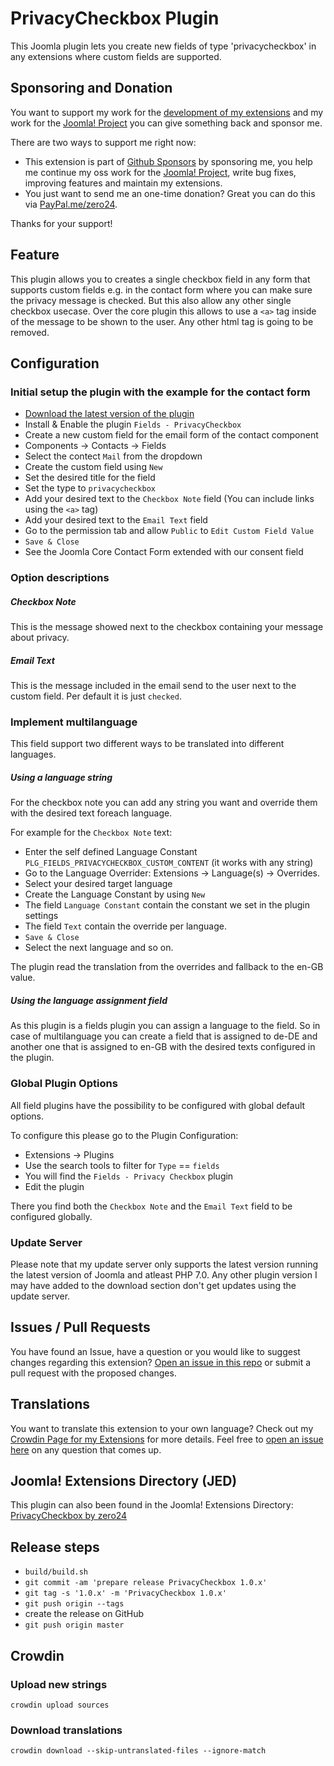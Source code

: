 # PrivacyCheckbox Plugin

This Joomla plugin lets you create new fields of type 'privacycheckbox' in any extensions where custom fields are supported.

## Sponsoring and Donation

You want to support my work for the [development of my extensions](https://extensions.joomla.org/profile/profile/details/200189/) and my work for the [Joomla! Project](https://volunteers.joomla.org/joomlers/248-tobias-zulauf) you can give something back and sponsor me.

There are two ways to support me right now:
- This extension is part of [Github Sponsors](https://github.com/sponsors/zero-24/) by sponsoring me, you help me continue my oss work for the [Joomla! Project](https://volunteers.joomla.org/joomlers/248-tobias-zulauf), write bug fixes, improving features and maintain my extensions.
- You just want to send me an one-time donation? Great you can do this via [PayPal.me/zero24](https://www.paypal.me/zero24).

Thanks for your support!

## Feature

This plugin allows you to creates a single checkbox field in any form that supports custom fields e.g. in the contact form where you can make sure the privacy message is checked. But this also allow any other single checkbox usecase. Over the core plugin this allows to use a `<a>` tag inside of the message to be shown to the user. Any other html tag is going to be removed.

## Configuration

### Initial setup the plugin with the example for the contact form

- [Download the latest version of the plugin](https://github.com/zero-24/plg_fields_privacycheckbox/releases/latest)
- Install & Enable the plugin `Fields - PrivacyCheckbox`
- Create a new custom field for the email form of the contact component
 - Components -> Contacts -> Fields
 - Select the contect `Mail` from the dropdown
 - Create the custom field using `New`
 - Set the desired title for the field
 - Set the type to `privacycheckbox`
 - Add your desired text to the `Checkbox Note` field (You can include links using the `<a>` tag)
 - Add your desired text to the `Email Text` field
 - Go to the permission tab and allow `Public` to `Edit Custom Field Value`
 - `Save & Close`
 - See the Joomla Core Contact Form extended with our consent field

### Option descriptions

##### Checkbox Note

This is the message showed next to the checkbox containing your message about privacy.

##### Email Text

This is the message included in the email send to the user next to the custom field. Per default it is just `checked`.

### Implement multilanguage

This field support two different ways to be translated into different languages.

##### Using a language string

For the checkbox note you can add any string you want and override them with the desired text foreach language.

For example for the `Checkbox Note` text:
- Enter the self defined Language Constant `PLG_FIELDS_PRIVACYCHECKBOX_CUSTOM_CONTENT` (it works with any string)
- Go to the Language Overrider: Extensions -> Language(s) -> Overrides.
- Select your desired target language
- Create the Language Constant by using `New`
- The field `Language Constant` contain the constant we set in the plugin settings
- The field `Text` contain the override per language.
- `Save & Close`
- Select the next language and so on.

The plugin read the translation from the overrides and fallback to the en-GB value.

##### Using the language assignment field

As this plugin is a fields plugin you can assign a language to the field. So in case of multilanguage you can create a field that is assigned to de-DE and another one that is assigned to en-GB with the desired texts configured in the plugin.

### Global Plugin Options

All field plugins have the possibility to be configured with global default options.

To configure this please go to the Plugin Configuration:
- Extensions -> Plugins
- Use the search tools to filter for `Type` == `fields`
- You will find the `Fields - Privacy Checkbox` plugin
- Edit the plugin

There you find both the `Checkbox Note` and the `Email Text` field to be configured globally.

### Update Server

Please note that my update server only supports the latest version running the latest version of Joomla and atleast PHP 7.0.
Any other plugin version I may have added to the download section don't get updates using the update server.

## Issues / Pull Requests

You have found an Issue, have a question or you would like to suggest changes regarding this extension?
[Open an issue in this repo](https://github.com/zero-24/plg_fields_privacycheckbox/issues/new) or submit a pull request with the proposed changes.

## Translations

You want to translate this extension to your own language? Check out my [Crowdin Page for my Extensions](https://joomla.crowdin.com/zero-24) for more details. Feel free to [open an issue here](https://github.com/zero-24/plg_fields_privacycheckbox/issues/new) on any question that comes up.

## Joomla! Extensions Directory (JED)

This plugin can also been found in the Joomla! Extensions Directory: [PrivacyCheckbox by zero24](https://extensions.joomla.org/extension/authoring-a-content/custom-fields/privacycheckbox/)

## Release steps

- `build/build.sh`
- `git commit -am 'prepare release PrivacyCheckbox 1.0.x'`
- `git tag -s '1.0.x' -m 'PrivacyCheckbox 1.0.x'`
- `git push origin --tags`
- create the release on GitHub
- `git push origin master`

## Crowdin

### Upload new strings

`crowdin upload sources`

### Download translations

`crowdin download --skip-untranslated-files --ignore-match`
